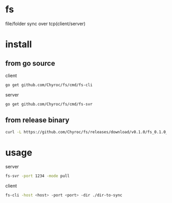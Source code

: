 # fs
file/folder sync over tcp(client/server)

# install

## from go source

client
```bash
go get github.com/Chyroc/fs/cmd/fs-cli
```

server
```bash
go get github.com/Chyroc/fs/cmd/fs-svr
```

## from release binary

```bash
curl -L https://github.com/Chyroc/fs/releases/download/v0.1.0/fs_0.1.0_Linux_x86_64.tar.gz > fs.tar.gz && tar zxvf fs.tar.gz
```

# usage

server
```bash
fs-svr -port 1234 -mode pull
```

client
```bash
fs-cli -host <host> -port <port> -dir ./dir-to-sync
```